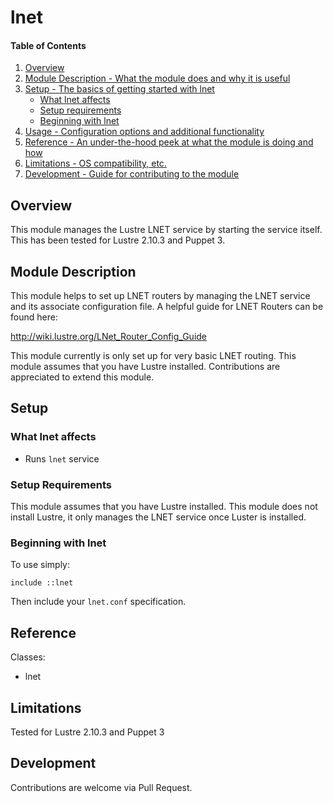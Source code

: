 # lnet

#### Table of Contents

1. [Overview](#overview)
2. [Module Description - What the module does and why it is useful](#module-description)
3. [Setup - The basics of getting started with lnet](#setup)
    * [What lnet affects](#what-lnet-affects)
    * [Setup requirements](#setup-requirements)
    * [Beginning with lnet](#beginning-with-lnet)
4. [Usage - Configuration options and additional functionality](#usage)
5. [Reference - An under-the-hood peek at what the module is doing and how](#reference)
5. [Limitations - OS compatibility, etc.](#limitations)
6. [Development - Guide for contributing to the module](#development)

## Overview

This module manages the Lustre LNET service by starting the service itself.  This has been tested for Lustre 2.10.3 and Puppet 3.

## Module Description

This module helps to set up LNET routers by managing the LNET service and its associate configuration file.  A helpful guide for LNET Routers can be found here:

http://wiki.lustre.org/LNet_Router_Config_Guide

This module currently is only set up for very basic LNET routing.  This module assumes that you have Lustre installed.  Contributions are appreciated to extend this module.

## Setup

### What lnet affects

* Runs `lnet` service

### Setup Requirements

This module assumes that you have Lustre installed.  This module does not install Lustre, it only manages the LNET service once Luster is installed.

### Beginning with lnet

To use simply:

  ~~~ puppet
  include ::lnet
  ~~~

Then include your `lnet.conf` specification.

## Reference

Classes:
  * lnet

## Limitations

Tested for Lustre 2.10.3 and Puppet 3

## Development

Contributions are welcome via Pull Request.
